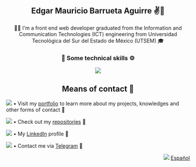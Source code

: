 <h2 align="center">Edgar Mauricio Barrueta Aguirre ✌️😬</h2>
<p align="center">👨‍💻 I'm a front end web developer graduated from the Information and Communication Technologies (ICT) engineering from Universidad Tecnológica del Sur del Estado de 
  México (UTSEM) 🎓</p>

<h3 align="center">🧠 Some technical skills ⚙️</h3>
<p align="center">
  <a href="https://go-skill-icons.vercel.app/">
    <img src="https://go-skill-icons.vercel.app/api/icons?i=javascript,typescript,angular,reactivex,java,spring,nodejs,npm,html,css,sass,bootstrap,jquery,git,github,gitlab&theme=dark&perline=8" />
  </a>
</p>

<h2 align="center">Means of contact 💬</h2>

<img src="https://api.iconify.design/fxemoji:meridianglobe.svg"> • Visit my [portfolio](https://mauriciobarrueta.github.io/portafolio/) to learn more about my projects, knowledges 
and other forms of contact 🔗

<img src="https://api.iconify.design/ion:logo-github.svg?color=%23ffffff"> • Check out my [repositories](https://github.com/MauricioBarrueta?tab=repositories) 🔗

<img src="https://api.iconify.design/devicon:linkedin.svg"> • My [LinkedIn](https://www.linkedin.com/in/mauricio-barrueta/?locale=en_US) profile 🔗 

<img src="https://api.iconify.design/logos:telegram.svg"> • Contact me via [Telegram](https://t.me/MauricioBarrueta) 🔗

<p align="right">  
  <img src="https://api.iconify.design/circle-flags:mx.svg"> <a href="https://github.com/MauricioBarrueta/MauricioBarrueta/blob/main/README.md">Español</a>
</p>
